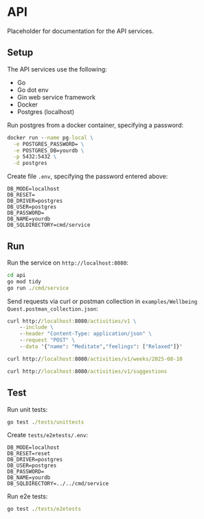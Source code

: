 # API

Placeholder for documentation for the API services.

## Setup

The API services use the following:

- Go
- Go dot env
- Gin web service framework
- Docker
- Postgres (localhost)

Run postgres from a docker container, specifying
a password:

```cmd
docker run --name pg-local \
  -e POSTGRES_PASSWORD= \
  -e POSTGRES_DB=yourdb \
  -p 5432:5432 \
  -d postgres
```

Create file `.env`, specifying the password
entered above:

```text
DB_MODE=localhost
DB_RESET=
DB_DRIVER=postgres
DB_USER=postgres
DB_PASSWORD=
DB_NAME=yourdb
DB_SQLDIRECTORY=cmd/service
```

## Run

Run the service on `http://localhost:8080`:

```cmd
cd api
go mod tidy
go run ./cmd/service
```

Send requests via curl or postman collection
in `examples/Wellbeing Quest.postman_collection.json`:

```cmd
curl http://localhost:8080/activities/v1 \
    --include \
    --header "Content-Type: application/json" \
    --request "POST" \
    --data '{"name": "Meditate","feelings": ["Relaxed"]}'

curl http://localhost:8080/activities/v1/weeks/2025-08-10

curl http://localhost:8080/activities/v1/suggestions
```

## Test

Run unit tests:

```cmd
go test ./tests/unittests
```

Create `tests/e2etests/.env`:

```text
DB_MODE=localhost
DB_RESET=reset
DB_DRIVER=postgres
DB_USER=postgres
DB_PASSWORD=
DB_NAME=yourdb
DB_SQLDIRECTORY=../../cmd/service
```

Run e2e tests:

```cmd
go test ./tests/e2etests
```
